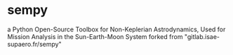 # sempy
a Python Open-Source Toolbox for Non-Keplerian Astrodynamics, Used for Mission Analysis in the Sun-Earth-Moon System forked from "gitlab.isae-supaero.fr/sempy"
